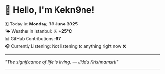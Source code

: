 # 👋 Hello, I'm Kekn9ne!

🗓️ Today is: **Monday, 30 June 2025**  
🌤️ Weather in Istanbul: **☀️   +25°C**  
📊 GitHub Contributions: **67**  
🎧 Currently Listening: Not listening to anything right now ❌

---

_"The significance of life is living. — *Jiddu Krishnamurti*"_

---
